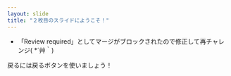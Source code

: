 ```yaml
---
layout: slide
title: "２枚目のスライドにようこそ！"
---
```

- 「Review required」としてマージがブロックされたので修正して再チャレンジ( *´艸｀)

戻るには戻るボタンを使いましょう！
